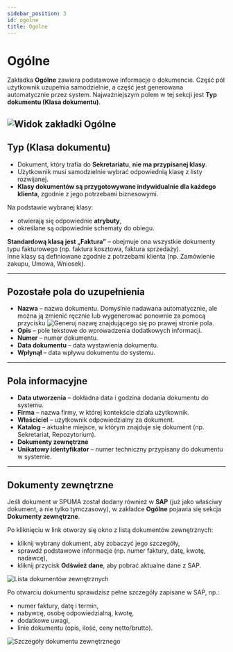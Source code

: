 ```yaml
---
sidebar_position: 3
id: ogolne
title: Ogólne
---
```


# Ogólne  

Zakładka **Ogólne** zawiera podstawowe informacje o dokumencie. Część pól użytkownik uzupełnia samodzielnie, a część jest generowana automatycznie przez system. Najważniejszym polem w tej sekcji jest **Typ dokumentu (Klasa dokumentu)**. 

![Widok zakładki Ogólne](/img/ogolne.png)  
---

## Typ (Klasa dokumentu)  

- Dokument, który trafia do **Sekretariatu**, **nie ma przypisanej klasy**.  
- Użytkownik musi samodzielnie wybrać odpowiednią klasę z listy rozwijanej.  
- **Klasy dokumentów są przygotowywane indywidualnie dla każdego klienta**, zgodnie z jego potrzebami biznesowymi.  

Na podstawie wybranej klasy:  
- otwierają się odpowiednie **atrybuty**,  
- określane są odpowiednie schematy do obiegu.  

**Standardową klasą jest „Faktura”** – obejmuje ona wszystkie dokumenty typu fakturowego (np. faktura kosztowa, faktura sprzedaży).  
Inne klasy są definiowane zgodnie z potrzebami klienta (np. Zamówienie zakupu, Umowa, Wniosek).  

---

## Pozostałe pola do uzupełnienia  
 
- **Nazwa** – nazwa dokumentu. Domyślnie nadawana automatycznie, ale można ją zmienić ręcznie lub wygenerować ponownie za pomocą przycisku ![Generuj nazwę](/img/generuj_nazwe.png) znajdującego się po prawej stronie pola.   
- **Opis** – pole tekstowe do wprowadzenia dodatkowych informacji.  
- **Numer** – numer dokumentu.  
- **Data dokumentu** – data wystawienia dokumentu.  
- **Wpłynął** – data wpływu dokumentu do systemu.  

---

## Pola informacyjne  

- **Data utworzenia** – dokładna data i godzina dodania dokumentu do systemu.  
- **Firma** – nazwa firmy, w której kontekście działa użytkownik.  
- **Właściciel** – użytkownik odpowiedzialny za dokument.  
- **Katalog** – aktualne miejsce, w którym znajduje się dokument (np. Sekretariat, Repozytorium).
- **Dokumenty zewnętrzne**  
- **Unikatowy identyfikator** – numer techniczny przypisany do dokumentu w systemie.

---
## Dokumenty zewnętrzne  

Jeśli dokument w SPUMA został dodany również w **SAP** (już jako właściwy dokument, a nie tylko tymczasowy), w zakładce **Ogólne** pojawia się sekcja **Dokumenty zewnętrzne**.  

Po kliknięciu w link otworzy się okno z listą dokumentów zewnętrznych:  
- kliknij wybrany dokument, aby zobaczyć jego szczegóły,  
- sprawdź podstawowe informacje (np. numer faktury, datę, kwotę, nadawcę),  
- kliknij przycisk **Odśwież dane**, aby pobrać aktualne dane z SAP.  

![Lista dokumentów zewnętrznych](/img/ogolne2.png)  

Po otwarciu dokumentu sprawdzisz pełne szczegóły zapisane w SAP, np.:  
- numer faktury, datę i termin,  
- nabywcę, osobę odpowiedzialną, kwotę,  
- dodatkowe uwagi,  
- linie dokumentu (opis, ilość, ceny netto/brutto).  

![Szczegóły dokumentu zewnętrznego](/img/ogolne3.png)  
